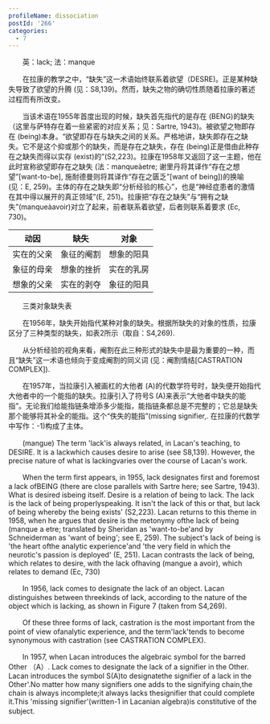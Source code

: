 ```yaml
---
profileName: dissociation
postId: '266'
categories:
  - 7
---
```

‌‌‌‌　　英：lack; 法：manque


‌‌‌‌　　在拉康的教学之中，“缺失”这一术语始终联系着欲望（DESRE)。正是某种缺失导致了欲望的升腾 (见：S8,139)。然而，缺失之物的确切性质随着拉康的著述过程而有所改变。

‌‌‌‌　　当该术语在1955年首度出现的时候，缺失首先指代的是存在 (BENG)的缺失（这里与萨特存在着一些紧密的对应关系；见：Sartre, 1943)。被欲望之物即存在 (being)本身。“欲望即存在与缺失之间的关系。严格地讲，缺失即存在之缺失。它不是这个抑或那个的缺失，而是存在之缺失，存在 (being)正是借由此种存在之缺失而得以实存 (exist)的”(S2,223)。拉康在1958年又返回了这一主题，他在此时宣称欲望即存在之缺失 (法：manqueàetre; 谢里丹将其译作“存在之想望”[want-to-be], 施耐德曼则将其译作“存在之匮乏”[want of being])的换喻 (见：E, 259)。主体的存在之缺失即“分析经验的核心”，也是“神经症患者的激情在其中得以展开的真正领域”(E, 251)。拉康把“存在之缺失”与“拥有之缺失”(manqueàavoir)对立了起来，前者联系着欲望，后者则联系着要求 (Ec, 730)。

| 动因       | 缺失       | 对象       |
| ---------- | ---------- | ---------- |
| 实在的父亲 | 象征的阉割 | 想象的阳具 |
| 象征的母亲 | 想象的挫折 | 实在的乳房 |
| 想象的父亲 | 实在的剥夺 | 象征的阳具 |
‌‌‌‌　　三类对象缺失表

‌‌‌‌　　在1956年，缺失开始指代某种对象的缺失。根据所缺失的对象的性质，拉康区分了三种类型的缺失，如表2所示（取自：S4,269).

‌‌‌‌　　从分析经验的视角来看，阉割在此三种形式的缺失中是最为重要的一种，而且“缺失”这一术语也倾向于变成阉割的同义词 (见：阉割情结[CASTRATION COMPLEX]).

‌‌‌‌　　在1957年，当拉康引入被画杠的大他者 (A)的代数学符号时，缺失便开始指代大他者中的一个能指的缺失。拉康引入了符号S (A)来表示“大他者中缺失的能指”。无论我们给能指链条增添多少能指，能指链条都总是不完整的；它总是缺失那个能够将其补全的能指。这个“佚失的能指”(missing signifier,. 在拉康的代数学中写作：-1)构成了主体。


‌‌‌‌　　(mangue) The term 'lack'is always related, in Lacan's teaching, to DESIRE. It is a lackwhich causes desire to arise (see S8,139). However, the precise nature of what is lackingvaries over the course of Lacan's work.

‌‌‌‌　　When the term first appears, in 1955, lack designates first and foremost a lack ofBEING (there are close parallels with Sartre here; see Sartre, 1943). What is desired isbeing itself. Desire is a relation of being to lack. The lack is the lack of being properlyspeaking. It isn't the lack of this or that, but lack of being whereby the being exists' (S2,223). Lacan returns to this theme in 1958, when he argues that desire is the metonymy ofthe lack of being (manque a etre; translated by Sheridan as 'want-to-be'and by Schneiderman as 'want of being'; see E, 259). The subject's lack of being is 'the heart ofthe analytic experience'and 'the very field in which the neurotic's passion is deployed' (E, 251). Lacan contrasts the lack of being, which relates to desire, with the lack ofhaving (mangue a avoir), which relates to demand (Ec, 730)

‌‌‌‌　　In 1956, lack comes to designate the lack of an object. Lacan distinguishes between threekinds of lack, according to the nature of the object which is lacking, as shown in Figure 7 (taken from S4,269).

‌‌‌‌　　Of these three forms of lack, castration is the most important from the point of view ofanalytic experience, and the term'lack'tends to become synonymous with castration (see CASTRATION COMPLEX).

‌‌‌‌　　In 1957, when Lacan introduces the algebraic symbol for the barred Other （A）. Lack comes to designate the lack of a signifier in the Other. Lacan introduces the symbol S(A)to designatethe signifier of a lack in the Other'.No matter how many signifiers one adds to the signifying chain,the chain is always incomplete;it always lacks thesignifier that could complete it.This 'missing signifier'(written-1 in Lacanian algebra)is constitutive of the subject.
‌‌‌‌　　
